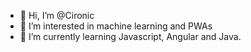- 👋 Hi, I’m @Cironic
- 👀 I’m interested in machine learning and PWAs
- 🌱 I’m currently learning Javascript, Angular and Java.


<!---
Cironic/Cironic is a ✨ special ✨ repository because its `README.md` (this file) appears on your GitHub profile.
You can click the Preview link to take a look at your changes.
--->
